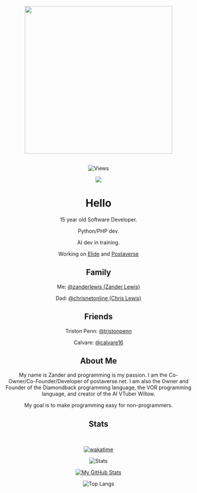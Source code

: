 <div align="center">
  <img src="https://user-images.githubusercontent.com/74038190/212284094-e50ceae2-de86-4dd6-9f9c-a3ebcb3ede9e.gif" width="400">
  <br><br> 
</div>

<div align="center">
  
  ![Views](https://komarev.com/ghpvc/?username=WolfTheDeveloper&style=flat&color=313131&label=Views)

</div>

<p align="center">
  <a href="https://skillicons.dev">
    <img src="https://skillicons.dev/icons?i=py,php,laravel" />
  </a>
</p>

<div align="center">

# Hello

15 year old Software Developer.

Python/PHP dev.

AI dev in training.

Working on [Elide](https://github.com/elide-dev/) and [Postaverse](https://postaverse.net/)

## Family

Me: [@zanderlewis (Zander Lewis)](https://github.com/zanderlewis)

Dad: [@chrisnetonline (Chris Lewis)](https://github.com/chrisnetonline)

## Friends

Triston Penn: [@tristonpenn](https://github.com/tristonpenn)

Calvare: [@calvare16](https://github.com/calvare16)

## About Me

My name is Zander and programming is my passion. I am the Co-Owner/Co-Founder/Developer of postaverse.net. I am also the Owner and Founder of the Diamondback programming language, the VOR programming language, and creator of the AI VTuber Willow.

My goal is to make programming easy for non-programmers.

## Stats

</div>

<div align="center">
  <br>

  [![wakatime](https://wakatime.com/badge/user/2f94f83c-7859-4053-a093-81ba6053e5e3.svg)](https://wakatime.com/@2f94f83c-7859-4053-a093-81ba6053e5e3)

  ![Stats](https://github-profile-trophy.vercel.app/?username=zanderlewis&theme=discord&column=3)
  
  [![My GitHub Stats](https://github-readme-stats.vercel.app/api?username=zanderlewis&show_icons=true&theme=transparent)](https://github.com/anuraghazra/github-readme-stats)

  ![Top Langs](https://github-readme-stats.vercel.app/api/top-langs/?username=zanderlewis&layout=compact&theme=transparent)
</div>
